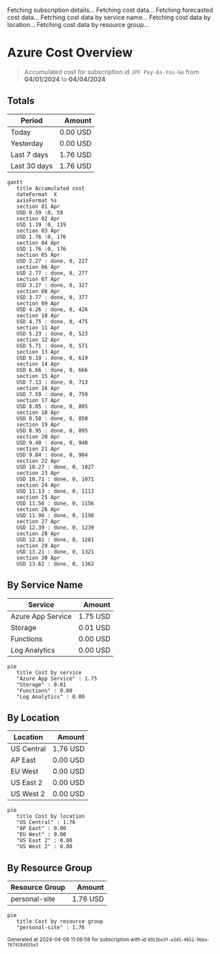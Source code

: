 Fetching subscription details...
Fetching cost data...
Fetching forecasted cost data...
Fetching cost data by service name...
Fetching cost data by location...
Fetching cost data by resource group...
# Azure Cost Overview

> Accumulated cost for subscription id `JPF Pay-As-You-Go` from **04/01/2024** to **04/04/2024**

## Totals

|Period|Amount|
|---|---:|
|Today|0.00 USD|
|Yesterday|0.00 USD|
|Last 7 days|1.76 USD|
|Last 30 days|1.76 USD|

```mermaid
gantt
   title Accumulated cost
   dateFormat  X
   axisFormat %s
   section 01 Apr
   USD 0.59 :0, 59
   section 02 Apr
   USD 1.19 :0, 119
   section 03 Apr
   USD 1.76 :0, 176
   section 04 Apr
   USD 1.76 :0, 176
   section 05 Apr
   USD 2.27 : done, 0, 227
   section 06 Apr
   USD 2.77 : done, 0, 277
   section 07 Apr
   USD 3.27 : done, 0, 327
   section 08 Apr
   USD 3.77 : done, 0, 377
   section 09 Apr
   USD 4.26 : done, 0, 426
   section 10 Apr
   USD 4.75 : done, 0, 475
   section 11 Apr
   USD 5.23 : done, 0, 523
   section 12 Apr
   USD 5.71 : done, 0, 571
   section 13 Apr
   USD 6.19 : done, 0, 619
   section 14 Apr
   USD 6.66 : done, 0, 666
   section 15 Apr
   USD 7.13 : done, 0, 713
   section 16 Apr
   USD 7.59 : done, 0, 759
   section 17 Apr
   USD 8.05 : done, 0, 805
   section 18 Apr
   USD 8.50 : done, 0, 850
   section 19 Apr
   USD 8.95 : done, 0, 895
   section 20 Apr
   USD 9.40 : done, 0, 940
   section 21 Apr
   USD 9.84 : done, 0, 984
   section 22 Apr
   USD 10.27 : done, 0, 1027
   section 23 Apr
   USD 10.71 : done, 0, 1071
   section 24 Apr
   USD 11.13 : done, 0, 1113
   section 25 Apr
   USD 11.56 : done, 0, 1156
   section 26 Apr
   USD 11.98 : done, 0, 1198
   section 27 Apr
   USD 12.39 : done, 0, 1239
   section 28 Apr
   USD 12.81 : done, 0, 1281
   section 29 Apr
   USD 13.21 : done, 0, 1321
   section 30 Apr
   USD 13.62 : done, 0, 1362
```

## By Service Name

|Service|Amount|
|---|---:|
|Azure App Service|1.75 USD|
|Storage|0.01 USD|
|Functions|0.00 USD|
|Log Analytics|0.00 USD|

```mermaid
pie
   title Cost by service
   "Azure App Service" : 1.75
   "Storage" : 0.01
   "Functions" : 0.00
   "Log Analytics" : 0.00
```

## By Location

|Location|Amount|
|---|---:|
|US Central|1.76 USD|
|AP East|0.00 USD|
|EU West|0.00 USD|
|US East 2|0.00 USD|
|US West 2|0.00 USD|

```mermaid
pie
   title Cost by location
   "US Central" : 1.76
   "AP East" : 0.00
   "EU West" : 0.00
   "US East 2" : 0.00
   "US West 2" : 0.00
```

## By Resource Group

|Resource Group|Amount|
|---|---:|
|personal-site|1.76 USD|

```mermaid
pie
   title Cost by resource group
   "personal-site" : 1.76
```

<sup>Generated at 2024-04-06 11:06:58 for subscription with id `4913be3f-a345-4652-9bba-767418dd25e3`</sup>
